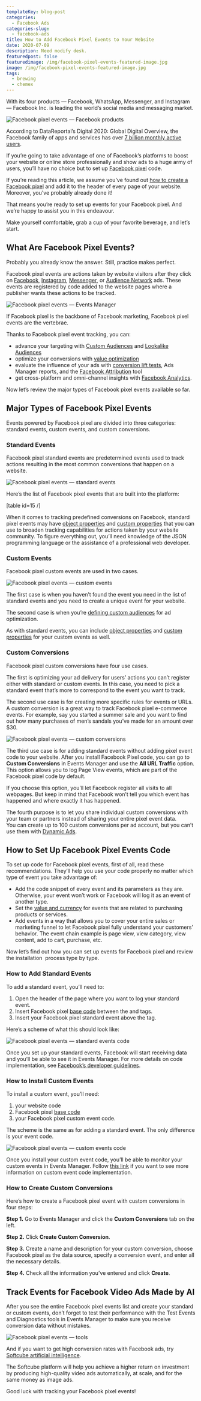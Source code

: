 ```yaml
---
templateKey: blog-post
categories:
  - Facebook Ads
categories-slug:
  - facebook-ads
title: How to Add Facebook Pixel Events to Your Website
date: 2020-07-09
description: Need modify desk.
featuredpost: false
featuredimage: /img/facebook-pixel-events-featured-image.jpg
image: /img/facebook-pixel-events-featured-image.jpg
tags:
  - brewing
  - chemex
---
```

<!--StartFragment-->

With its four products — Facebook, WhatsApp, Messenger, and Instagram — Facebook Inc. is leading the world’s social media and messaging market.

![Facebook pixel events — Facebook products](/img/facebook-pixel-events-facebook-products-788x1024.jpg)

According to DataReportal’s Digital 2020: Global Digital Overview, the Facebook family of apps and services has over [7 billion monthly active users](https://www.statista.com/chart/5194/active-users-of-social-networks-and-messaging-services/).

If you’re going to take advantage of one of Facebook’s platforms to boost your website or online store professionally and show ads to a huge army of users, you’ll have no choice but to set up [Facebook pixel](https://softcube.com/what-is-facebook-pixel-and-why-use-it/) code.

If you’re reading this article, we assume you’ve found out [how to create a Facebook pixel](https://softcube.com/how-to-create-a-facebook-pixel/) and add it to the header of every page of your website. Moreover, you’ve probably already done it!

That means you’re ready to set up events for your Facebook pixel. And we’re happy to assist you in this endeavour.

Make yourself comfortable, grab a cup of your favorite beverage, and let’s start.

## What Are Facebook Pixel Events?

Probably you already know the answer. Still, practice makes perfect.

Facebook pixel events are actions taken by website visitors after they click on [Facebook](https://softcube.com/best-facebook-video-ad-examples-2019/), [Instagram](https://softcube.com/recommendations-for-instagram-sponsored-ads/), [Messenger](https://softcube.com/how-to-start-a-personal-chat-with-messenger-ads/), or [Audience Network](https://softcube.com/facebook-audience-network-complete-guide/) ads. These events are registered by code added to the website pages where a publisher wants these actions to be tracked.

![Facebook pixel events — Events Manager](/img/facebook-pixel-events-manager-1024x631.jpg)

If Facebook pixel is the backbone of Facebook marketing, Facebook pixel events are the vertebrae.

Thanks to Facebook pixel event tracking, you can:

- advance your targeting with [Custom Audiences](https://softcube.com/guide-to-facebook-custom-audiences/) and [Lookalike Audiences](https://softcube.com/how-to-use-facebook-lookalike-audiences/)
- optimize your conversions with [value optimization](https://www.facebook.com/business/help/296463804090290?id=561906377587030)
- evaluate the influence of your ads with [conversion lift tests](https://www.facebook.com/business/help/688346554927374?id=546437386202686), Ads Manager reports, and the [Facebook Attribution](https://www.facebook.com/business/measurement/attribution) tool
- get cross-platform and omni-channel insights with [Facebook Analytics](https://analytics.facebook.com/).

Now let’s review the major types of Facebook pixel events available so far.

## Major Types of Facebook Pixel Events

Events powered by Facebook pixel are divided into three categories: standard events, custom events, and custom conversions.

### Standard Events

Facebook pixel standard events are predetermined events used to track actions resulting in the most common conversions that happen on a website.

![Facebook pixel events — standard events](/img/facebook-pixel-events-standard-events.jpg)

Here’s the list of Facebook pixel events that are built into the platform:

\[table id=15 /\]

When it comes to tracking predefined conversions on Facebook, standard pixel events may have [object properties](https://developers.facebook.com/docs/facebook-pixel/reference/#object-properties) and [custom properties](https://developers.facebook.com/docs/facebook-pixel/implementation/conversion-tracking#custom-properties) that you can use to broaden tracking capabilities for actions taken by your website community. To figure everything out, you’ll need knowledge of the JSON programming language or the assistance of a professional web developer.

### Custom Events

Facebook pixel custom events are used in two cases. 

![Facebook pixel events — custom events](/img/facebook-pixel-events-custom-events.jpg)

The first case is when you haven’t found the event you need in the list of standard events and you need to create a unique event for your website. 

The second case is when you’re [defining custom audiences](https://developers.facebook.com/docs/facebook-pixel/implementation/custom-audiences) for ad optimization.

As with standard events, you can include [object properties](https://developers.facebook.com/docs/facebook-pixel/reference/#object-properties) and [custom properties](https://developers.facebook.com/docs/facebook-pixel/implementation/conversion-tracking#custom-properties) for your custom events as well.

### Custom Conversions

Facebook pixel custom conversions have four use cases.

The first is optimizing your ad delivery for users’ actions you can’t register either with standard or custom events. In this case, you need to pick a standard event that’s more to correspond to the event you want to track.

The second use case is for creating more specific rules for events or URLs. A custom conversion is a great way to track Facebook pixel e-commerce events. For example, say you started a summer sale and you want to find out how many purchases of men’s sandals you’ve made for an amount over $30.

![Facebook pixel events — custom conversions](/img/facebook-pixel-events-custom-conversions.jpg)

The third use case is for adding standard events without adding pixel event code to your website. After you install Facebook Pixel code, you can go to **Custom Conversions** in Events Manager and use the **All URL Traffic** option. This option allows you to log Page View events, which are part of the Facebook pixel code by default.

If you choose this option, you’ll let Facebook register all visits to all webpages. But keep in mind that Facebook won’t tell you which event has happened and where exactly it has happened.

The fourth purpose is to let you share individual custom conversions with your team or partners instead of sharing your entire pixel event data.  
You can create up to 100 custom conversions per ad account, but you can’t use them with [Dynamic Ads](http://softcube.com/facebook-dynamic-product-ads/).

## How to Set Up Facebook Pixel Events Code

To set up code for Facebook pixel events, first of all, read these recommendations. They’ll help you use your code properly no matter which type of event you take advantage of:

- Add the code snippet of every event and its parameters as they are. Otherwise, your event won’t work or Facebook will log it as an event of another type.
- Set the [value and currency](http://facebook.com/business/help/392174274295227?id=1205376682832142) for events that are related to purchasing products or services.
- Add events in a way that allows you to cover your entire sales or marketing funnel to let Facebook pixel fully understand your customers’ behavior. The event chain example is page view, view category, view content, add to cart, purchase, etc.

Now let’s find out how you can set up events for Facebook pixel and review the installation  process type by type.

### How to Add Standard Events

To add a standard event, you’ll need to:

1. Open the header of the page where you want to log your standard event.
2. Insert Facebook pixel [base code](https://developers.facebook.com/docs/facebook-pixel/implementation) between the **<head>** and **</head>** tags.
3. Insert your Facebook pixel standard event above the **</script>** tag.

Here’s a scheme of what this should look like:

![Facebook pixel events — standard events code](/img/facebook-pixel-events-code.jpg)

Once you set up your standard events, Facebook will start receiving data and you’ll be able to see it in Events Manager. For more details on code implementation, see [Facebook’s developer guidelines](https://developers.facebook.com/docs/facebook-pixel/implementation/conversion-tracking#standard-events).

### How to Install Custom Events

To install a custom event, you’ll need:

1. your website code
2. Facebook pixel [base code](https://developers.facebook.com/docs/facebook-pixel/implementation)
3. your Facebook pixel custom event code.

The scheme is the same as for adding a standard event. The only difference is your event code.

![Facebook pixel events — custom events code](/img/facebook-pixel-events-code-example.jpg)

Once you install your custom event code, you’ll be able to monitor your custom events in Events Manager. Follow [this link](https://developers.facebook.com/docs/facebook-pixel/implementation/conversion-tracking#custom-events) if you want to see more information on custom event code implementation.

### How to Create Custom Conversions

Here’s how to create a Facebook pixel event with custom conversions in four steps:

**Step 1.** Go to Events Manager and click the **Custom Conversions** tab on the left.

**Step 2.** Click **Create Custom Conversion**.

**Step 3.** Create a name and description for your custom conversion, choose Facebook pixel as the data source, specify a conversion event, and enter all the necessary details.

**Step 4.** Check all the information you’ve entered and click **Create**.

## Track Events for Facebook Video Ads Made by AI

After you see the entire Facebook pixel events list and create your standard or custom events, don’t forget to test their performance with the Test Events and Diagnostics tools in Events Manager to make sure you receive conversion data without mistakes.

![Facebook pixel events — tools](/img/facebook-pixel-events-tools.jpg)

And if you want to get high conversion rates with Facebook ads, try [Softcube artificial intelligence](http://softcube.com).

The Softcube platform will help you achieve a higher return on investment by producing high-quality video ads automatically, at scale, and for the same money as image ads.

Good luck with tracking your Facebook pixel events!
